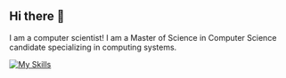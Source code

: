 ## Hi there 👋

I am a computer scientist! I am a Master of Science in Computer Science candidate specializing in computing systems.

[![My Skills](https://skillicons.dev/icons?i=c,cpp,java,html,css)](#)

